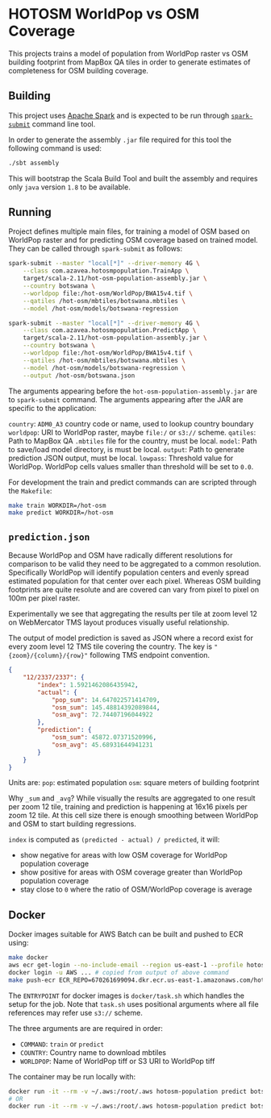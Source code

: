 # HOTOSM WorldPop vs OSM Coverage

This projects trains a model of population from WorldPop raster vs OSM building footprint from MapBox QA tiles in order to generate estimates of completeness for OSM building coverage.

## Building

This project uses [Apache Spark](https://spark.apache.org/) and is expected to be run through [`spark-submit`](https://spark.apache.org/docs/latest/submitting-applications.html) command line tool.

In order to generate the assembly `.jar` file required for this tool the following command is used:

```sh
./sbt assembly
```

This will bootstrap the Scala Build Tool and built the assembly and requires only `java` version `1.8` to be available.

## Running

Project defines multiple main files, for training a model of OSM based on WorldPop raster and for predicting OSM coverage based on trained model. They can be called through `spark-submit` as follows:

```sh
spark-submit --master "local[*]" --driver-memory 4G \
    --class com.azavea.hotosmpopulation.TrainApp \
    target/scala-2.11/hot-osm-population-assembly.jar \
    --country botswana \
    --worldpop file:/hot-osm/WorldPop/BWA15v4.tif \
    --qatiles /hot-osm/mbtiles/botswana.mbtiles \
    --model /hot-osm/models/botswana-regression

spark-submit --master "local[*]" --driver-memory 4G \
    --class com.azavea.hotosmpopulation.PredictApp \
    target/scala-2.11/hot-osm-population-assembly.jar \
    --country botswana \
    --worldpop file:/hot-osm/WorldPop/BWA15v4.tif \
    --qatiles /hot-osm/mbtiles/botswana.mbtiles \
    --model /hot-osm/models/botswana-regression \
    --output /hot-osm/botswana.json
```

The arguments appearing before the `hot-osm-population-assembly.jar` are to `spark-submit` command.
The arguments appearing after the JAR are specific to the application:

`country`: `ADM0_A3` country code or name, used to lookup country boundary
`worldpop`: URI to WorldPop raster, maybe `file:/` or `s3://` scheme.
`qatiles`: Path to MapBox QA `.mbtiles` file for the country, must be local.
`model`: Path to save/load model directory, is  must be local.
`output`: Path to generate prediction JSON output, must be local.
`lowpass`: Threshold value for WorldPop. WorldPop cells values smaller than threshold will be set to `0.0`.

For development the train and predict commands can are scripted through the `Makefile`:

```sh
make train WORKDIR=/hot-osm
make predict WORKDIR=/hot-osm
```

## `prediction.json`
Because WorldPop and OSM have radically different resolutions for comparison to be valid they need to be aggregated to a common resolution. Specifically WorldPop will identify population centers and evenly spread estimated population for that center over each pixel.  Whereas OSM building footprints are quite resolute and are covered can vary from pixel to pixel on 100m per pixel raster.

Experimentally we see that aggregating the results per tile at zoom level 12 on WebMercator TMS layout produces visually useful relationship.

The output of model prediction is saved as JSON where a record exist for every zoom level 12 TMS tile covering the country.
The key is `"{zoom}/{column}/{row}"` following TMS endpoint convention.

```json
{
    "12/2337/2337": {
        "index": 1.5921462086435942,
        "actual": {
            "pop_sum": 14.647022571414709,
            "osm_sum": 145.48814392089844,
            "osm_avg": 72.74407196044922
        },
        "prediction": {
            "osm_sum": 45872.07371520996,
            "osm_avg": 45.68931644941231
        }
    }
}
```

Units are:
`pop`: estimated population
`osm`: square meters of building footprint

Why `_sum` and `_avg`? While visually the results are aggregated to one result per zoom 12 tile, training and prediction is happening at 16x16 pixels per zoom 12 tile.
At this cell size there is enough smoothing between WorldPop and OSM to start building regressions.

`index` is computed as `(predicted - actual) / predicted`, it will:
- show negative for areas with low OSM coverage for WorldPop population coverage
- show positive for areas with OSM coverage greater than WorldPop population coverage
- stay close to `0` where the ratio of OSM/WorldPop coverage is average 

## Docker
Docker images suitable for AWS Batch can be built and pushed to ECR using:

```sh
make docker
aws ecr get-login --no-include-email --region us-east-1 --profile hotosm
docker login -u AWS ... # copied from output of above command
make push-ecr ECR_REPO=670261699094.dkr.ecr.us-east-1.amazonaws.com/hotosm-population:latest
```

The `ENTRYPOINT` for docker images is `docker/task.sh` which handles the setup for the job.
Note that `task.sh` uses positional arguments where all file references may refer use `s3://` scheme.

The three arguments are are required in order:

- `COMMAND`: `train` or `predict`
- `COUNTRY`: Country name to download mbtiles
- `WORLDPOP`: Name of WorldPop tiff or S3 URI to WorldPop tiff

The container may be run locally with:

```sh
docker run -it --rm -v ~/.aws:/root/.aws hotosm-population predict botswana s3://bucket/WorldPop/BWA15v4.tif
# OR
docker run -it --rm -v ~/.aws:/root/.aws hotosm-population predict botswana BWA15v4.tif
```
